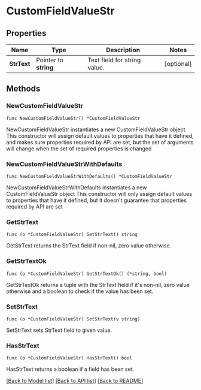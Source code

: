 # CustomFieldValueStr

## Properties

Name | Type | Description | Notes
------------ | ------------- | ------------- | -------------
**StrText** | Pointer to **string** | Text field for string value. | [optional] 

## Methods

### NewCustomFieldValueStr

`func NewCustomFieldValueStr() *CustomFieldValueStr`

NewCustomFieldValueStr instantiates a new CustomFieldValueStr object
This constructor will assign default values to properties that have it defined,
and makes sure properties required by API are set, but the set of arguments
will change when the set of required properties is changed

### NewCustomFieldValueStrWithDefaults

`func NewCustomFieldValueStrWithDefaults() *CustomFieldValueStr`

NewCustomFieldValueStrWithDefaults instantiates a new CustomFieldValueStr object
This constructor will only assign default values to properties that have it defined,
but it doesn't guarantee that properties required by API are set

### GetStrText

`func (o *CustomFieldValueStr) GetStrText() string`

GetStrText returns the StrText field if non-nil, zero value otherwise.

### GetStrTextOk

`func (o *CustomFieldValueStr) GetStrTextOk() (*string, bool)`

GetStrTextOk returns a tuple with the StrText field if it's non-nil, zero value otherwise
and a boolean to check if the value has been set.

### SetStrText

`func (o *CustomFieldValueStr) SetStrText(v string)`

SetStrText sets StrText field to given value.

### HasStrText

`func (o *CustomFieldValueStr) HasStrText() bool`

HasStrText returns a boolean if a field has been set.


[[Back to Model list]](../README.md#documentation-for-models) [[Back to API list]](../README.md#documentation-for-api-endpoints) [[Back to README]](../README.md)


